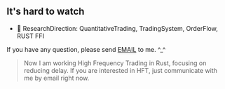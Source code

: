 ## It's hard to watch 

- 💬 ResearchDirection: QuantitativeTrading, TradingSystem, OrderFlow, RUST FFI


If you have any question, please send [EMAIL](somewheve@gmail.com) to me.  ^_^ 


> Now I am working High Frequency Trading in Rust, focusing on reducing delay. If you are interested in HFT, just communicate with me by email right now.
